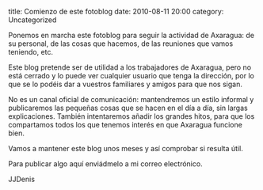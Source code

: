 title:    Comienzo de este fotoblog
date:     2010-08-11 20:00
category: Uncategorized

Ponemos en marcha este fotoblog para seguir la actividad de Axaragua: de
su personal, de las cosas que hacemos, de las reuniones que vamos
teniendo, etc.

Este blog pretende ser de utilidad a los trabajadores de Axaragua, pero
no está cerrado y lo puede ver cualquier usuario que tenga la dirección,
por lo que se lo podéis dar a vuestros familiares y amigos para que nos
sigan.

No es un canal oficial de comunicación: mantendremos un estilo informal
y publicaremos las pequeñas cosas que se hacen en el día a día, sin
largas explicaciones. También intentaremos añadir los grandes hitos,
para que los compartamos todos los que tenemos interés en que Axaragua
funcione bien.

Vamos a mantener este blog unos meses y así comprobar si resulta útil.

Para publicar algo aquí enviádmelo a mi correo electrónico.

JJDenis
